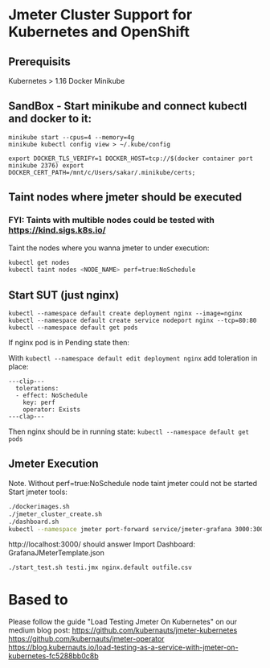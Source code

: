 # Jmeter Cluster Support for Kubernetes and OpenShift

## Prerequisits
Kubernetes > 1.16
Docker
Minikube

## SandBox - Start minikube and connect kubectl and docker to it:
```
minikube start --cpus=4 --memory=4g
minikube kubectl config view > ~/.kube/config

export DOCKER_TLS_VERIFY=1 DOCKER_HOST=tcp://$(docker container port minikube 2376) export DOCKER_CERT_PATH=/mnt/c/Users/sakar/.minikube/certs;
```

## Taint nodes where jmeter should be executed
### FYI: Taints with multible nodes could be tested with https://kind.sigs.k8s.io/
Taint the nodes where you wanna jmeter to under execution:
```bash
kubectl get nodes
kubectl taint nodes <NODE_NAME> perf=true:NoSchedule
```
## Start SUT (just nginx)
```
kubectl --namespace default create deployment nginx --image=nginx
kubectl --namespace default create service nodeport nginx --tcp=80:80
kubectl --namespace default get pods
```
If nginx pod is in Pending state then:

With ```kubectl --namespace default edit deployment nginx``` add toleration in place:
```
---clip---
  tolerations:
  - effect: NoSchedule
    key: perf
    operator: Exists
---clap---

```
Then nginx should be in running state: ```kubectl --namespace default get pods```

## Jmeter Execution
Note. Without perf=true:NoSchedule node taint jmeter could not be started
Start jmeter tools:
```bash
./dockerimages.sh
./jmeter_cluster_create.sh
./dashboard.sh
kubectl --namespace jmeter port-forward service/jmeter-grafana 3000:3000 &
```
http://localhost:3000/ should answer
Import Dashboard: GrafanaJMeterTemplate.json
```
./start_test.sh testi.jmx nginx.default outfile.csv
```

# Based to
Please follow the guide "Load Testing Jmeter On Kubernetes" on our medium blog post:
https://github.com/kubernauts/jmeter-kubernetes
https://github.com/kubernauts/jmeter-operator
https://blog.kubernauts.io/load-testing-as-a-service-with-jmeter-on-kubernetes-fc5288bb0c8b

